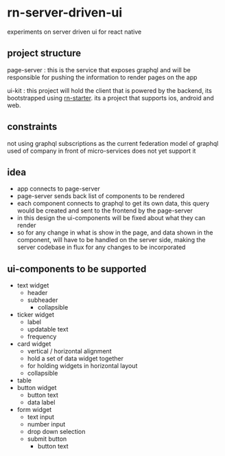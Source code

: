 # rn-server-driven-ui

experiments on server driven ui for react native

## project structure

page-server
: this is the service that exposes graphql and will be responsible for pushing the information to render pages on the app

ui-kit
: this project will hold the client that is powered by the backend, its bootstrapped using [rn-starter](https://github.com/turbothinh/react-native-cross-platform-starter). its a project that supports ios, android and web.

## constraints

not using graphql subscriptions as the current federation model of graphql used of company in front of micro-services does not yet support it

## idea

- app connects to page-server
- page-server sends back list of components to be rendered
- each component connects to graphql to get its own data, this query would be created and sent to the frontend by the page-server
- in this design the ui-components will be fixed about what they can render
- so for any change in what is show in the page, and data shown in the component, will have to be handled on the server side, making the server codebase in flux for any changes to be incorporated

## ui-components to be supported

- text widget
  - header
  - subheader
    - collapsible
- ticker widget
  - label
  - updatable text
  - frequency
- card widget
  - vertical / horizontal alignment
  - hold a set of data widget together
  - for holding widgets in horizontal layout
  - collapsible
- table
- button widget
  - button text
  - data label
- form widget
  - text input
  - number input
  - drop down selection
  - submit button
    - button text
